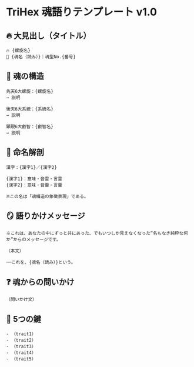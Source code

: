 # TriHex 魂語りテンプレート v1.0

## 🔥 大見出し（タイトル）
```
🔥 {螺旋名}  
📝 {魂名（読み）}｜魂型No.{番号}
```

## 💠 魂の構造
```
先天6大螺旋：{螺旋名}  
→ 説明

後天6大系統：{系統名}  
→ 説明

顕現6大叡智：{叡智名}  
→ 説明
```

## 📘 命名解剖
```
漢字：{漢字1}／{漢字2}

{漢字1}：意味・音霊・言霊  
{漢字2}：意味・音霊・言霊

※この名は「魂構造の象徴表現」である。
```

## 🪞 語りかけメッセージ
```
※これは、あなたの中にずっと共にあった、でもいつしか見えなくなった“名もなき純粋な何か”からのメッセージです。

（本文）

──これを、{魂名（読み）}という。
```

## ❓ 魂からの問いかけ
```
（問いかけ文）
```

## 🔑 5つの鍵
```
- （trait1）
- （trait2）
- （trait3）
- （trait4）
- （trait5）
```
